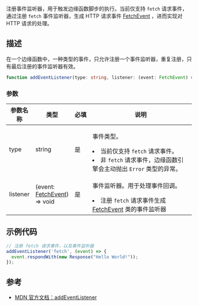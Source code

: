 注册事件监听器，用于触发边缘函数脚步的执行。当前仅支持 `fetch` 请求事件，通过注册 `fetch` 事件监听器，生成 HTTP 请求事件 [FetchEvent](https://cloud.tencent.com/document/product/1552/81899) ，进而实现对 HTTP 请求的处理。

## 描述

在一个边缘函数中，一种类型的事件，只允许注册一个事件监听器，重复注册，只有最后注册的事件监听器有效。

```typescript
function addEventListener(type: string, listener: (event: FetchEvent) => void): void;
```

### 参数
<table>
  <thead>
    <tr>
      <th width="10%">参数名称</th>
      <th width="20%">类型</th>
      <th width="10%">必填</th>
      <th width="60%">说明</th>
    </tr>
  </thead>
  <tbody>
    <tr>
      <td>type</td>
      <td>string</td>
      <td>是</td>
      <td>
        <p>事件类型。</p>
        <li>当前仅支持 <code>fetch</code> 请求事件。</li>
        <li>非 <code>fetch</code> 请求事件，边缘函数引擎会主动抛出 <code>Error</code> 类型的异常。</li>
      </td>
    </tr>
    <tr>
      <td>listener</td>
      <td>
        (event: <a href="https://cloud.tencent.com/document/product/1552/81899">FetchEvent</a>) => void
      </td>
      <td>是</td>
      <td>
        <p>事件监听器。用于处理事件回调。</p>
        <li>注册 <code>fetch</code> 请求事件生成 <a href="https://cloud.tencent.com/document/product/1552/81899">FetchEvent</a> 类的事件监听器</li>
      </td>
    </tr>
  </tbody>
</table>

## 示例代码
```js
// 注册 fetch 请求事件，以及事件监听器
addEventListener('fetch', (event) => {
  event.respondWith(new Response("Hello World!"));
});
```

## 参考
- [MDN 官方文档：addEventListener](https://developer.mozilla.org/en-US/docs/Web/API/EventTarget/addEventListener)
